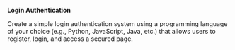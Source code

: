 **Login Authentication**

Create a simple login authentication system using a programming language of your choice (e.g., Python, JavaScript, Java, etc.) that allows users to register, login, and access a secured page.
